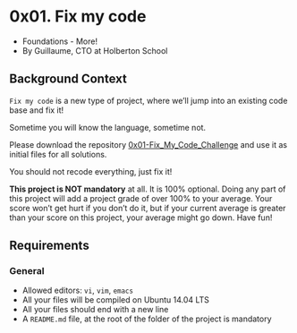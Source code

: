 # 0x01. Fix my code

-   Foundations - More!
-   By Guillaume, CTO at Holberton School


## Background Context

`Fix my code`  is a new type of project, where we’ll jump into an existing code base and fix it!

Sometime you will know the language, sometime not.

Please download the repository  [0x01-Fix_My_Code_Challenge](https://intranet.hbtn.io/rltoken/GwKtCLAK11Qojiw7F1RRFA "0x01-Fix_My_Code_Challenge")  and use it as initial files for all solutions.

You should not recode everything, just fix it!

**This project is NOT mandatory**  at all. It is 100% optional. Doing any part of this project will add a project grade of over 100% to your average. Your score won’t get hurt if you don’t do it, but if your current average is greater than your score on this project, your average might go down. Have fun!

## Requirements

### General

-   Allowed editors:  `vi`,  `vim`,  `emacs`
-   All your files will be compiled on Ubuntu 14.04 LTS
-   All your files should end with a new line
-   A  `README.md`  file, at the root of the folder of the project is mandatory

